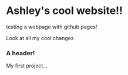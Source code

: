 # Ashley's cool website!! 
testing a webpage with github pages!


Look at all my cool changes


### A header!

My first project...
